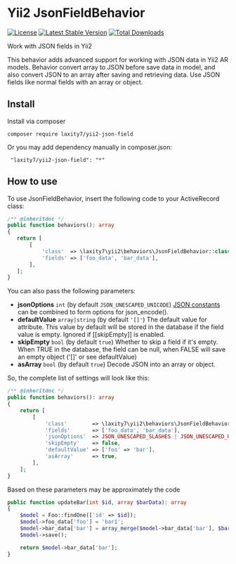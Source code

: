 # Yii2 JsonFieldBehavior

[![License](https://img.shields.io/github/license/laxity7/yii2-json-field.svg)](https://github.com/laxity7/yii2-json-field/blob/master/LICENSE)
[![Latest Stable Version](https://img.shields.io/packagist/v/laxity7/yii2-json-field.svg)](https://packagist.org/packages/laxity7/yii2-json-field)
[![Total Downloads](https://img.shields.io/packagist/dt/laxity7/yii2-json-field.svg)](https://packagist.org/packages/laxity7/yii2-json-field)

Work with JSON fields in Yii2

This behavior adds advanced support for working with JSON data in Yii2 AR models.
Behavior convert array to JSON before save data in model, and also convert JSON to an array after saving and retrieving data.
Use JSON fields like normal fields with an array or object.

## Install

Install via composer 

```shell
composer require laxity7/yii2-json-field
```

Or you may add dependency manually in composer.json:

```
 "laxity7/yii2-json-field": "*"
```

## How to use

To use JsonFieldBehavior, insert the following code to your ActiveRecord class:

```php
/** @inheritdoc */
public function behaviors(): array
{
   return [
       [
           'class'  => \laxity7\yii2\behaviors\JsonFieldBehavior::class,
           'fields' => ['foo_data', 'bar_data'],
       ],
   ];
}
```

You can also pass the following parameters:
- **jsonOptions** `int` (by default `JSON_UNESCAPED_UNICODE`) [JSON constants](http://php.net/manual/en/json.constants.php) can be 
combined to form options for json_encode().
- **defaultValue** `array|string` (by default `'[]'`) The default value for attribute. 
This value by default will be stored in the database if the field value is empty. Ignored if [[skipEmpty]] is enabled.
- **skipEmpty** `bool` (by default `true`) Whether to skip a field if it's empty.
When TRUE in the database, the field can be null, when FALSE will save an empty object ('[]' or see defaultValue)
- **asArray** `bool` (by default `true`) Decode JSON into an array or object.

So, the complete list of settings will look like this:

```php
/** @inheritdoc */
public function behaviors(): array
{
    return [
        [
            'class'        => \laxity7\yii2\behaviors\JsonFieldBehavior::class,
            'fields'       => ['foo_data', 'bar_data'],
            'jsonOptions'  => JSON_UNESCAPED_SLASHES | JSON_UNESCAPED_UNICODE,
            'skipEmpty'    => false,
            'defaultValue' => ['foo' => 'bar'],
            'asArray'      => true,
        ],
    ];
}
```

Based on these parameters may be approximately the code

```php
public function updateBar(int $id, array $barData): array
{
    $model = Foo::findOne(['id' => $id]);
    $model->foo_data['foo'] = 'bar1';
    $model->bar_data['bar'] = array_merge($model->bar_data['bar'], $barData);
    $model->save();

    return $model->bar_data['bar'];
}
```
